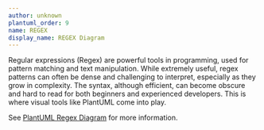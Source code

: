 ```yaml
---
author: unknown
plantuml_order: 9
name: REGEX
display_name: REGEX Diagram
---
```

Regular expressions (Regex) are powerful tools in programming, used for pattern matching and text manipulation.
While extremely useful, regex patterns can often be dense and challenging to interpret,
especially as they grow in complexity.
The syntax, although efficient, can become obscure and hard to read for both beginners and experienced developers.
This is where visual tools like PlantUML come into play.

See [PlantUML Regex Diagram](https://plantuml.com/en/regex) for more information.
